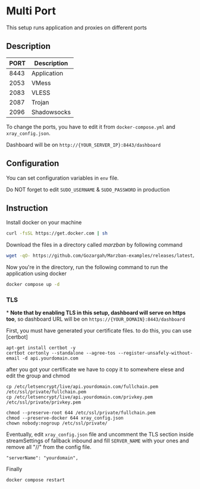 # Multi Port
This setup runs application and proxies on different ports

## Description
| PORT | Description |
| ---- | ----------- |
| 8443 | Application |
| 2053 | VMess       |
| 2083 | VLESS       |
| 2087 | Trojan      |
| 2096 | Shadowsocks |

To change the ports, you have to edit it from `docker-compose.yml` and `xray_config.json`.

Dashboard will be on `http://{YOUR_SERVER_IP}:8443/dashboard`

## Configuration
You can set configuration variables in `env` file.

Do NOT forget to edit `SUDO_USERNAME` & `SUDO_PASSWORD` in production

## Instruction
Install docker on your machine
```bash
curl -fsSL https://get.docker.com | sh
```
Download the files in a directory called *marzban* by following command
```bash
wget -qO- https://github.com/Gozargah/Marzban-examples/releases/latest/download/multi-port.tar.gz | tar xz --xform 's/multi-port/marzban/' && cd marzban
```
Now you're in the directory, run the following command to run the application using docker
```bash
docker compose up -d
```

### TLS
\* **Note that by enabling TLS in this setup, dashboard will serve on https too**, so dashboard URL will be on `https://{YOUR_DOMAIN}:8443/dashboard`

First, you must have generated your certificate files. to do this, you can use [certbot]


```
apt-get install certbot -y
certbot certonly --standalone --agree-tos --register-unsafely-without-email -d api.yourdomain.com
```

after you got your certificate we have to copy it to somewhere elese and edit the group and chmod

```
cp /etc/letsencrypt/live/api.yourdomain.com/fullchain.pem /etc/ssl/private/fullchain.pem
cp /etc/letsencrypt/live/api.yourdomain.com/privkey.pem /etc/ssl/private/privkey.pem
```

```
chmod --preserve-root 644 /etc/ssl/private/fullchain.pem
chmod --preserve-docker 644 xray_config.json
chown nobody:nogroup /etc/ssl/private/
```


Eventually, edit `xray_config.json` file and uncomment the TLS section inside streamSettings of fallback inbound and fill `SERVER_NAME` with your ones and remove all "//" from the config file.

`"serverName": "yourdomain",`


Finally
```
docker compose restart
```
